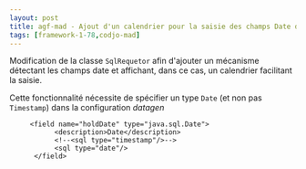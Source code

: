 ```yaml
---
layout: post
title: agf-mad - Ajout d'un calendrier pour la saisie des champs Date dans le requeteur
tags: [framework-1-78,codjo-mad]
---
```

Modification de la classe ```SqlRequetor``` afin d'ajouter un mécanisme détectant les champs date et affichant, dans ce cas, un calendrier facilitant la saisie.

Cette fonctionnalité nécessite de spécifier un type ```Date``` (et non pas ```Timestamp```) dans la configuration _datagen_


```
     <field name="holdDate" type="java.sql.Date">
           <description>Date</description>
           <!--<sql type="timestamp"/>-->
           <sql type="date"/>
      </field>
```